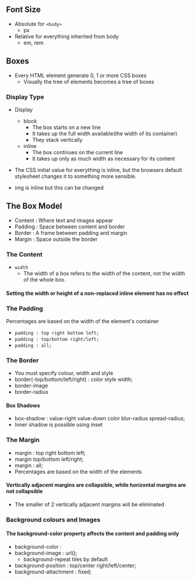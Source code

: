 ## Font Size
- Absolute for `<body>`
    - px
- Relative for everything inherited from body
    - em, rem

## Boxes
- Every HTML element generate 0, 1 or more CSS boxes
    - Visually the tree of elements becomes a tree of boxes

### Display Type
- Display 
    - block
        - The box starts on a new line
        - It takes up the full width available(the width of its container)
        - They stack vertically
    - inline 
        - The box continues on the current line
        - It takes up only as much width as necessary for its content

- The CSS initial value for everything is inline, but the browsers default stylesheet changes it to something more sensible.
- img is inline but this can be changed

## The Box Model
- Content : Where text and images appear
- Padding : Space between content and border
- Border : A frame between padding and margin
- Margin : Space outside the border

### The Content
- `width`
    - The width of a box refers to the width of the content, not the width of the whole box.
#### Setting the width or height of a non-replaced inline element has no effect

### The Padding
Percentages are based on the width of the element's container
- `padding : top right bottom left;`
- `padding : top/bottom right/left;`
- `padding : all;`

### The Border
- You must specify colour, width and style
- border(-top/bottom/left/right) : color style width;
- border-image
- border-radius
#### Box Shadows
- box-shadow : value-right value-down color blur-radius spread-radius;
- Inner shadow is possible using inset

### The Margin
- margin : top right bottom left;
- margin top/bottom left/right;
- margin : all;
- Percentages are based on the width of the elements
#### Vertically adjacent margins are collapsible, while horizontal margins are not collapsible
- The smaller of 2 vertically adjacent margins will be eliminated

### Background colours and Images
#### The background-color property affects the content and padding only
- background-color : <color>
- background-image : url(<image path>);
    - background-repeat tiles by default
- background-position : top/center right/left/center;
- background-attachment : fixed;